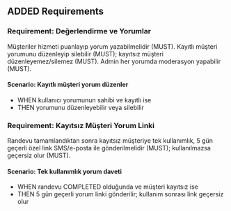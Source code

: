 ## ADDED Requirements

### Requirement: Değerlendirme ve Yorumlar

Müşteriler hizmeti puanlayıp yorum yazabilmelidir (MUST). Kayıtlı müşteri yorumunu düzenleyip silebilir (MUST); kayıtsız müşteri düzenleyemez/silemez (MUST). Admin her yorumda moderasyon yapabilir (MUST).

#### Scenario: Kayıtlı müşteri yorum düzenler

- WHEN kullanıcı yorumunun sahibi ve kayıtlı ise
- THEN yorumunu düzenleyebilir veya silebilir

### Requirement: Kayıtsız Müşteri Yorum Linki

Randevu tamamlandıktan sonra kayıtsız müşteriye tek kullanımlık, 5 gün geçerli özel link SMS/e-posta ile gönderilmelidir (MUST); kullanılmazsa geçersiz olur (MUST).

#### Scenario: Tek kullanımlık yorum daveti

- WHEN randevu COMPLETED olduğunda ve müşteri kayıtsız ise
- THEN 5 gün geçerli yorum linki gönderilir; kullanım sonrası link geçersiz olur

